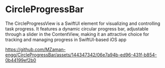 # CircleProgressBar
The CircleProgressView is a SwiftUI element for visualizing and controlling task progress. It features a dynamic circular progress bar, adjustable through a slider in the ContentView, making it an attractive choice for tracking and managing progress in SwiftUI-based iOS app



https://github.com/MZaman-engg/CircleProgressBar/assets/144347342/06e7a94b-ed96-431f-b854-0b44199ef2b0

